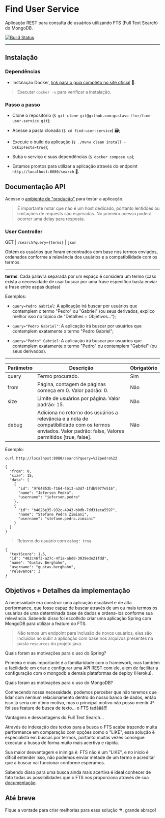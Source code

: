 # Find User Service

Aplicação REST para consulta de usuários utilizando FTS (Full Text Search) do MongoDB.

[![Build Status](https://travis-ci.com/gustavo-flor/find-user-service.svg?branch=main)](https://travis-ci.com/gustavo-flor/find-user-service)

---

## Instalação

### Dependências

- Instalação Docker, [link para o guia completo no site oficial](https://docs.docker.com/docker-hub/) 🐳.

> Executar `docker -v` para verificar a instalação.

### Passo a passo

- Clone o repositório (`$ git clone git@github.com:gustavo-flor/find-user-service.git`);
  
- Acesse a pasta clonada (`$ cd find-user-service`) 🗃️;
  
- Execute o build da aplicação (`$ ./mvnw clean install -DskipTests=true`);

- Suba o serviço e suas dependências (`$ docker compose up`);

- Estamos prontos para utilizar a aplicação através do endpoint `http://localhost:8080/search` 🎉.

## Documentação API

Acesse o [ambiente de "produção"](https://find-user-service.herokuapp.com/search?query=pedra) para testar a aplicação.

> É importante notar que não é um host dedicado, portanto lentidões ou limitações de requests são esperadas. No primeiro acesso poderá ocorrer uma delay para resposta.

### User Controller

GET | `/search?query={terms}` | `json`

Obtém os usuários que foram encontrados com base nos termos enviados, ordenados conforme a relevância dos usuários e a compatibilidade com os termos.

---

**terms**: Cada palavra separada por um espaço é considera um termo (caso exista a necessidade de usar buscar por uma frase especifico basta enviar a frase entre aspas duplas)

Exemplos:

- `query=Pedro Gabriel`: A aplicação irá buscar por usuários que contemplem o termo "Pedro" ou "Gabriel" (ou seus derivados, explico melhor isso no tópico de "Detalhes + Objetivos...");

- `query="Pedro Gabriel"`: A aplicação irá buscar por usuários que contemplem exatamente o termo "Pedro Gabriel";

- `query="Pedro" Gabriel`: A aplicação irá buscar por usuários que contemplem exatamente o termo "Pedro" ou contemplem "Gabriel" (ou seus derivados).

---

| Parâmetro | Descrição | Obrigatório |
|-----------|-----------| ----------- |
| query | Termo procurado. | Sim |
| from | Página, contagem de páginas começa em 0. Valor padrão: 0. | Não |
| size | Limite de usuários por página. Valor padrão: 15. | Não |
| debug | Adiciona no retorno dos usuários a relevância e a nota de compatibilidade com os termos enviados. Valor padrão: false, Valores permitidos \[true, false]. | Não |

Exemplo:

```shell
curl http://localhost:8080/search?query=%22pedra%22
```

```json5
{
  "from": 0,
  "size": 15,
  "data": [
    {
      "id": "9f64853b-f164-4b13-a3d7-1fdb9977e516",
      "name": "Jeferson Pedra",
      "username": "jeferson.pedra"
    },
    {
      "id": "b4026e35-932c-4943-b0db-7dd31eca5597",
      "name": "Stefane Pedra Zimiani",
      "username": "stefane.pedra.zimiani"
    }
  ]
}
```

> Retorno do usuário com `debug: true`

```json5
{
  "textScore": 1.5, 
  "id": "482c46f3-a27c-4f1a-abd0-3039ede21fdd",
  "name": "Gustav Berghahn",
  "username": "gustav.berghahn",
  "relevance": 3  
}
```

## Objetivos + Detalhes da implementação

A necessidade era construir uma aplicação escalável e de alta performance, que fosse capaz de buscar através de um ou mais termos os usuários de uma determinada base de dados e ordena-los conforme sua relevância. Sabendo disso foi escolhido criar uma aplicação Spring com MongoDB para utilizar a feature do FTS.

> Não temos um endpoint para inclusão de novos usuários, eles são incluídos ao subir a aplicação com base nos arquivos presentes na pasta `resources` do projeto java.

Quais foram as motivações para o uso do Spring?

Primeira e mais importante é a familiaridade com o framework, mas também a facilidade em criar e configurar uma API REST com ele, além de facilitar a configuração com o mongodb e demais plataformas de deploy (Heroku).

Quais foram as motivações para o uso do MongoDB?

Conhecendo nossa necessidade, podemos perceber que não teremos que lidar com nenhum relacionamento dentro do nosso banco de dados, então isso já seria um ótimo motivo, mas o principal motivo não posso mentir :P foi sua feature de busca de texto... o FTS tadããã!!!

Vantagens e desvantagens do Full Text Search...

Através de indexação dos textos para a busca o FTS acaba trazendo muita performance em comparação com opções como o "LIKE", essa solução é especialista em buscas por termos, portanto muitas vezes consegue executar a busca de forma muito mais acertiva e rápida.

Sua maior desvantagem e inimiga é: FTS não é um "LIKE", e no início é díficil entender isso, não podemos enviar metade de um termo e acreditar que a buscar vai funcionar conforme esperamos. 

Sabendo disso para uma busca ainda mais acertiva é ideal conhecer de fato todas as possibilidades que o FTS nos proporciona através de sua [documentação](https://docs.mongodb.com/manual/reference/operator/query/text/).

## Até breve

Fique a vontade para criar melhorias para essa solução ⚗, grande abraço!
